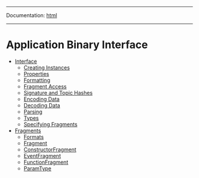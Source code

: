 -----

Documentation: [html](https://docs-beta.ethers.io/)

-----

Application Binary Interface
============================

* [Interface](interface)
  * [Creating Instances](interface)
  * [Properties](interface)
  * [Formatting](interface)
  * [Fragment Access](interface)
  * [Signature and Topic Hashes](interface)
  * [Encoding Data](interface)
  * [Decoding Data](interface)
  * [Parsing](interface)
  * [Types](interface)
  * [Specifying Fragments](interface)
* [Fragments](fragments)
  * [Formats](fragments)
  * [Fragment](fragments)
  * [ConstructorFragment](fragments)
  * [EventFragment](fragments)
  * [FunctionFragment](fragments)
  * [ParamType](fragments)

